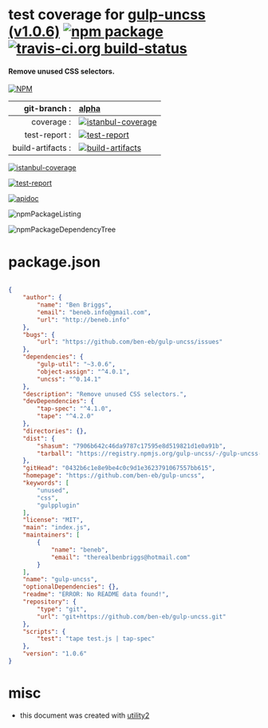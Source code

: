 # test coverage for  [gulp-uncss (v1.0.6)](https://github.com/ben-eb/gulp-uncss)  [![npm package](https://img.shields.io/npm/v/npmtest-gulp-uncss.svg?style=flat-square)](https://www.npmjs.org/package/npmtest-gulp-uncss) [![travis-ci.org build-status](https://api.travis-ci.org/npmtest/node-npmtest-gulp-uncss.svg)](https://travis-ci.org/npmtest/node-npmtest-gulp-uncss)
#### Remove unused CSS selectors.

[![NPM](https://nodei.co/npm/gulp-uncss.png?downloads=true)](https://www.npmjs.com/package/gulp-uncss)

| git-branch : | [alpha](https://github.com/npmtest/node-npmtest-gulp-uncss/tree/alpha)|
|--:|:--|
| coverage : | [![istanbul-coverage](https://npmtest.github.io/node-npmtest-gulp-uncss/build/coverage.badge.svg)](https://npmtest.github.io/node-npmtest-gulp-uncss/build/coverage.html/index.html)|
| test-report : | [![test-report](https://npmtest.github.io/node-npmtest-gulp-uncss/build/test-report.badge.svg)](https://npmtest.github.io/node-npmtest-gulp-uncss/build/test-report.html)|
| build-artifacts : | [![build-artifacts](https://npmtest.github.io/node-npmtest-gulp-uncss/glyphicons_144_folder_open.png)](https://github.com/npmtest/node-npmtest-gulp-uncss/tree/gh-pages/build)|

[![istanbul-coverage](https://npmtest.github.io/node-npmtest-gulp-uncss/build/screenCapture.buildCustomOrg.browser.coverage.html.png)](https://npmtest.github.io/node-npmtest-gulp-uncss/build/coverage.html/index.html)

[![test-report](https://npmtest.github.io/node-npmtest-gulp-uncss/build/screenCapture.buildCustomOrg.browser.%252Fhome%252Ftravis%252Fbuild%252Fnpmtest%252Fnode-npmtest-gulp-uncss%252Ftmp%252Fbuild%252Ftest-report.html.png)](https://npmtest.github.io/node-npmtest-gulp-uncss/build/test-report.html)

[![apidoc](https://npmdoc.github.io/node-npmdoc-gulp-uncss/build/screenCapture.buildApidoc.browser.%252Fhome%252Ftravis%252Fbuild%252Fnpmdoc%252Fnode-npmdoc-gulp-uncss%252Ftmp%252Fbuild%252Fapidoc.html.png)](https://npmdoc.github.io/node-npmdoc-gulp-uncss/build/apidoc.html)

![npmPackageListing](https://npmtest.github.io/node-npmtest-gulp-uncss/build/screenCapture.npmPackageListing.svg)

![npmPackageDependencyTree](https://npmtest.github.io/node-npmtest-gulp-uncss/build/screenCapture.npmPackageDependencyTree.svg)



# package.json

```json

{
    "author": {
        "name": "Ben Briggs",
        "email": "beneb.info@gmail.com",
        "url": "http://beneb.info"
    },
    "bugs": {
        "url": "https://github.com/ben-eb/gulp-uncss/issues"
    },
    "dependencies": {
        "gulp-util": "~3.0.6",
        "object-assign": "^4.0.1",
        "uncss": "^0.14.1"
    },
    "description": "Remove unused CSS selectors.",
    "devDependencies": {
        "tap-spec": "^4.1.0",
        "tape": "^4.2.0"
    },
    "directories": {},
    "dist": {
        "shasum": "7906b642c46da9787c17595e8d519821d1e0a91b",
        "tarball": "https://registry.npmjs.org/gulp-uncss/-/gulp-uncss-1.0.6.tgz"
    },
    "gitHead": "0432b6c1e8e9be4c0c9d1e3623791067557bb615",
    "homepage": "https://github.com/ben-eb/gulp-uncss",
    "keywords": [
        "unused",
        "css",
        "gulpplugin"
    ],
    "license": "MIT",
    "main": "index.js",
    "maintainers": [
        {
            "name": "beneb",
            "email": "therealbenbriggs@hotmail.com"
        }
    ],
    "name": "gulp-uncss",
    "optionalDependencies": {},
    "readme": "ERROR: No README data found!",
    "repository": {
        "type": "git",
        "url": "git+https://github.com/ben-eb/gulp-uncss.git"
    },
    "scripts": {
        "test": "tape test.js | tap-spec"
    },
    "version": "1.0.6"
}
```



# misc
- this document was created with [utility2](https://github.com/kaizhu256/node-utility2)

